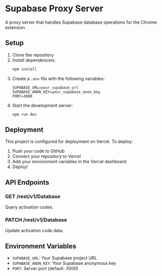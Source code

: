 # Supabase Proxy Server

A proxy server that handles Supabase database operations for the Chrome extension.

## Setup

1. Clone the repository
2. Install dependencies:
   ```bash
   npm install
   ```
3. Create a `.env` file with the following variables:
   ```
   SUPABASE_URL=your_supabase_url
   SUPABASE_ANON_KEY=your_supabase_anon_key
   PORT=3000
   ```
4. Start the development server:
   ```bash
   npm run dev
   ```

## Deployment

This project is configured for deployment on Vercel. To deploy:

1. Push your code to GitHub
2. Connect your repository to Vercel
3. Add your environment variables in the Vercel dashboard
4. Deploy!

## API Endpoints

### GET /rest/v1/Database

Query activation codes.

### PATCH /rest/v1/Database

Update activation code data.

## Environment Variables

- `SUPABASE_URL`: Your Supabase project URL
- `SUPABASE_ANON_KEY`: Your Supabase anonymous key
- `PORT`: Server port (default: 3000)
